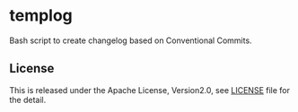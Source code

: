 # templog

Bash script to create changelog based on Conventional Commits.

## License

This is released under the Apache License, Version2.0, see [LICENSE](./LICENSE) file for the detail.
